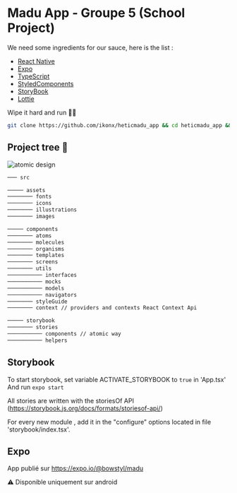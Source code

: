 
# Madu App - Groupe 5 (School Project)
We need some ingredients for our sauce, here is the list :
- [React Native]( https://reactnative.dev/)
- [Expo](https://docs.expo.io/)
- [TypeScript](https://reactnative.dev/docs/typescript)
- [StyledComponents](https://styled-components.com/docs/api#typescript)
- [StoryBook](https://storybook.js.org/docs/configurations/typescript-config/)
- [Lottie](https://github.com/react-native-community/lottie-react-native)

Wipe it hard  and run 🧙‍♂️
```bash
git clone https://github.com/ikonx/heticmadu_app && cd heticmadu_app && yarn install && expo start
```

## Project tree 🌲
![atomic design](https://user-images.githubusercontent.com/4838076/33235048-d083dca6-d217-11e7-9aea-9a5ef5ae6fe7.png)

```bash
─── src

───── assets
──────── fonts
──────── icons
──────── illustrations
──────── images

───── components
──────── atoms
──────── molecules
──────── organisms
──────── templates
──────── screens
──────── utils
─────────── interfaces
─────────── mocks
─────────── models
─────────── navigators
──────── styleGuide
──────── context // providers and contexts React Context Api

───── storybook
──────── stories
─────────── components // atomic way
─────────── helpers

```

## Storybook

To start storybook, set variable ACTIVATE_STORYBOOK to `true` in 'App.tsx'
And run `expo start`

All stories are written with the storiesOf API (https://storybook.js.org/docs/formats/storiesof-api/)

For every new module , add it in the "configure" options located in file 'storybook/index.tsx'.

## Expo 

App publié sur https://expo.io/@bowstyl/madu 

:warning: Disponible uniquement sur android 
